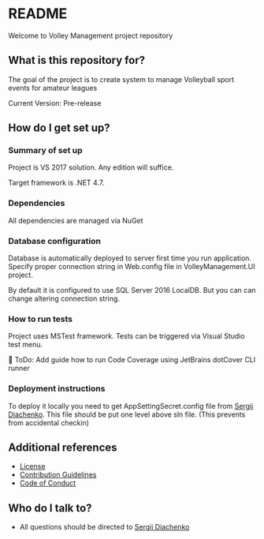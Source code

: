 # README #

Welcome to Volley Management project repository

## What is this repository for? ##

The goal of the project is to create system to manage Volleyball sport events for amateur leagues

Current Version: Pre-release

## How do I get set up? ##

### Summary of set up ###

Project is VS 2017 solution. Any edition will suffice.

Target framework is .NET 4.7.

### Dependencies ###

All dependencies are managed via NuGet

### Database configuration ###

Database is automatically deployed to server first time you run application. Specify proper connection string in Web.config file in VolleyManagement.UI project.

By default it is configured to use SQL Server 2016 LocalDB. But you can can change altering connection string.

### How to run tests ###

Project uses MSTest framework. Tests can be triggered via Visual Studio test menu.

🚧 ToDo: Add guide how to run Code Coverage using JetBrains dotCover CLI runner

### Deployment instructions ###

To deploy it locally you need to get AppSettingSecret.config file from [Sergii Diachenko](https://bitbucket.org/sdiachen/).
This file should be put one level above sln file. (This prevents from accidental checkin)

## Additional references ##

* [License](https://bitbucket.org/VolleyManagement/volleymanagement/src/master/LICENSE.md)
* [Contribution Guidelines](https://bitbucket.org/VolleyManagement/volleymanagement/src/master/CONTRIBUTING.md)
* [Code of Conduct](https://bitbucket.org/VolleyManagement/volleymanagement/src/master/CODE_OF_CONDUCT.md)

## Who do I talk to? ##

* All questions should be directed to [Sergii Diachenko](https://bitbucket.org/sdiachen/)
